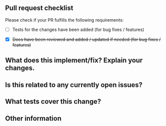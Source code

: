 <!--
Please try to limit your pull request to one type, submit multiple pull requests if needed.
Copy/Keep the appropriate heading out of this comment:
# Bugfix
# Feature
# Code style update (formatting, renaming)
# Refactoring (no functional changes, no api changes)
# Build related changes
# Documentation content changes

# Other
> (please describe):
-->

## Pull request checklist

<!-- Checkboxes can be checked like this: [x] -->

Please check if your PR fulfills the following requirements:
- [ ] Tests for the changes have been added (for bug fixes / features)
<!-- - [ ] Pre-commmit hook is enabled (`git config --get core.hooksPath` is _.githooks_) -->
- [x] ~~Docs have been reviewed and added / updated if needed (for bug fixes / features)~~

## What does this implement/fix? Explain your changes.

## Is this related to any currently open issues?
<!--
Mention the issue(s) this is related to. For more info, see:
https://docs.gitlab.com/ee/user/project/issues/managing_issues.html#closing-issues-automatically

For multiple issues, use a bulleted list. i.e:
 - Related to #23
 - Closes #23
 - Fixes #23
 - Resolves #23
 - Implements #23

Related to means only some progress was made. The others will close the issue once it's merged/
 -->

## What tests cover this change?

## Other information

<!-- Any other information that is important to this PR such as screenshots of how the component looks before and after the change. -->
